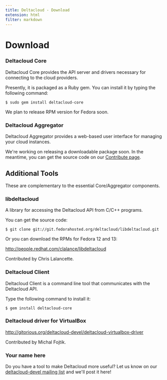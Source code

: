 ```yaml
---
title: Deltacloud - Download
extension: html
filter: markdown
---
```

Download
========
### Deltacloud Core ###

Deltacloud Core provides the API server and drivers necessary for connecting
to the cloud providers.

Presently, it is packaged as a Ruby gem. You can install it by typing the
following command:

    $ sudo gem install deltacloud-core

We plan to release RPM version for Fedora soon.

### Deltacloud Aggregator ###

Deltacloud Aggregator provides a web-based user interface for managing your
cloud instances.

We're working on releasing a downloadable package soon. In the meantime, you
can get the source code on our [Contribute page][Contribute].

[Contribute]: ./contribute.html

Additional Tools
----------------
These are complementary to the essential Core/Aggregator components.

### libdeltacloud ###

A library for accessing the Deltacloud API from C/C++ programs.

You can get the source code:

    $ git clone git://git.fedorahosted.org/deltacloud/libdeltacloud.git

Or you can download the RPMs for Fedora 12 and 13:

<http://people.redhat.com/clalance/libdeltacloud>

Contributed by Chris Lalancette.


### Deltacloud Client ###

Deltacloud Client is a command line tool that communicates with the
Deltacloud&nbsp;API.

Type the following command to install it:

    $ gem install deltacloud-core

### Deltacloud driver for VirtualBox ###

<http://gitorious.org/deltacloud-devel/deltacloud-virtualbox-driver>

Contributed by Michal Fojtik.

### Your name here ###

Do you have a tool to make Deltacloud more useful? Let us know on our
[deltacloud-devel mailing list][deltacloud-devel] and we'll post it here!

[deltacloud-devel]: https://fedorahosted.org/mailman/listinfo/deltacloud-devel
